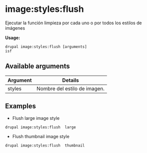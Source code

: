 # image:styles:flush
Ejecutar la función limpieza por cada uno o por todos los estilos de imágenes

**Usage:**
```
drupal image:styles:flush [arguments]
isf
```

## Available arguments
Argument | Details
---------|-------------
styles | Nombre del estilo de imagen.

## Examples
* Flush large image style
```
drupal image:styles:flush  large
```
* Flush thumbnail image style
```
drupal image:styles:flush  thumbnail
```
